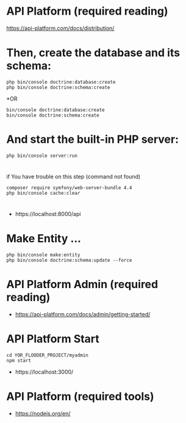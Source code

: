 # API Platform (required reading)

https://api-platform.com/docs/distribution/

# Then, create the database and its schema:

```
php bin/console doctrine:database:create 
php bin/console doctrine:schema:create 
```

*OR 

```
bin/console doctrine:database:create
bin/console doctrine:schema:create
```

# And start the built-in PHP server:

```
php bin/console server:run
```
# 
if You have trouble on this step (command not found)

```
composer require symfony/web-server-bundle 4.4
php bin/console cache:clear
```
#

- https://localhost:8000/api

# Make Entity ...
```
php bin/console make:entity
php bin/console doctrine:schema:update --force
```


# API Platform Admin (required reading)

- https://api-platform.com/docs/admin/getting-started/

# API Platform Start
```
cd YOR_FLOODER_PROJECT/myadmin
npm start
```
- https://localhost:3000/

# API Platform (required tools)

- https://nodejs.org/en/

